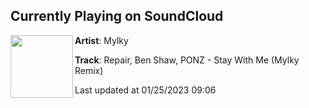 ## Currently Playing on SoundCloud

[<img align="left" width="100" src="https://i1.sndcdn.com/artworks-8g7zKzZBQBqFjFz4-eFCHmw-t500x500.jpg">](https://soundcloud.com/mylkytop/swmmylky)

**Artist**: Mylky 

**Track**: Repair, Ben Shaw, PONZ - Stay With Me (Mylky Remix)

Last updated at 01/25/2023 09:06
